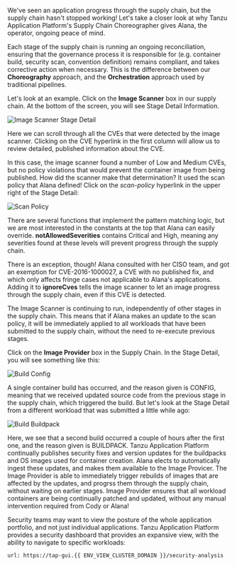 We've seen an application progress through the supply chain, but the supply chain hasn't stopped working! Let's take a closer look at why Tanzu Application Platform's Supply Chain Choreographer gives Alana, the operator, ongoing peace of mind.

Each stage of the supply chain is running an ongoing reconciliation, ensuring that the governance process it is responsible for (e.g. container build, security scan, convention definition) remains compliant, and takes corrective action when necessary. This is the difference between our **Choreography** approach, and the **Orchestration** approach used by traditional pipelines.

Let's look at an example. Click on the **Image Scanner** box in our supply chain. At the bottom of the screen, you will see Stage Detail Information.

![Image Scanner Stage Detail](images/image-scanner-stage-detail.png)

Here we can scroll through all the CVEs that were detected by the image scanner. Clicking on the CVE hyperlink in the first column will allow us to review detailed, published information about the CVE.

In this case, the image scanner found a number of Low and Medium CVEs, but no policy violations that would prevent the container image from being published. How did the scanner make that determination? It used the scan policy that Alana defined! Click on the _scan-policy_ hyperlink in the upper right of the Stage Detail:

![Scan Policy](images/scan-policy.png)

There are several functions that implement the pattern matching logic, but we are most interested in the constants at the top that Alana can easily override. **notAllowedSeverities** contains Critical and High, meaning any severities found at these levels will prevent progress through the supply chain.

There is an exception, though! Alana consulted with her CISO team, and got an exemption for CVE-2016-1000027, a CVE with no published fix, and which only affects fringe cases not applicable to Alana's applications. Adding it to **ignoreCves** tells the image scanner to let an image progress through the supply chain, even if this CVE is detected.

The Image Scanner is continuing to run, independently of other stages in the supply chain. This means that if Alana makes an update to the scan policy, it will be immediately applied to all workloads that have been submitted to the supply chain, without the need to re-execute previous stages.

Click on the **Image Provider** box in the Supply Chain. In the Stage Detail, you will see something like this:

![Build Config](images/build-config.png)

A single container build has occurred, and the reason given is CONFIG, meaning that we received updated source code from the previous stage in the supply chain, which triggered the build. But let's look at the Stage Detail from a different workload that was submitted a little while ago:

![Build Buildpack](images/build-buildpack.png)

Here, we see that a second build occurred a couple of hours after the first one, and the reason given is BUILDPACK. Tanzu Application Platform continually publishes security fixes and version updates for the buildpacks and OS images used for container creation. Alana elects to automatically ingest these updates, and makes them available to the Image Provicer. The Image Provider is able to immediately trigger rebuilds of images that are affected by the updates, and progrss them through the supply chain, without waiting on earlier stages. Image Provider ensures that all workload containers are being continually patched and updated, without any manual intervention required from Cody or Alana!

Security teams may want to view the posture of the whole application portfolio, and not just individual applications. Tanzu Application Platform provides a security dashboard that provides an expansive view, with the ability to navigate to specific workloads:

```dashboard:open-url
url: https://tap-gui.{{ ENV_VIEW_CLUSTER_DOMAIN }}/security-analysis
```
